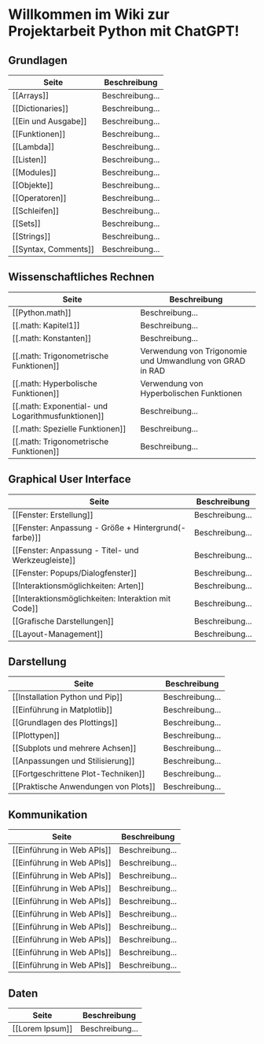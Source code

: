 # Willkommen im Wiki zur Projektarbeit Python mit ChatGPT!

## Grundlagen
| Seite | Beschreibung |
| ----------- | ----------- |
| [[Arrays]] | Beschreibung... |
| [[Dictionaries]] | Beschreibung... |
| [[Ein und Ausgabe]] | Beschreibung... |
| [[Funktionen]] | Beschreibung... |
| [[Lambda]] | Beschreibung... |
| [[Listen]] | Beschreibung... |
| [[Modules]] | Beschreibung... |
| [[Objekte]] | Beschreibung... |
| [[Operatoren]] | Beschreibung... |
| [[Schleifen]] | Beschreibung... |
| [[Sets]] | Beschreibung... |
| [[Strings]] | Beschreibung... |
| [[Syntax, Comments]] | Beschreibung... |

## Wissenschaftliches Rechnen
| Seite | Beschreibung |
| ----------- | ----------- |
| [[Python.math]] | Beschreibung... |
| [[.math: Kapitel1]] | Beschreibung... |
| [[.math: Konstanten]]| Beschreibung... |
| [[.math: Trigonometrische Funktionen]]| Verwendung von Trigonomie und Umwandlung von GRAD in RAD |
| [[.math: Hyperbolische Funktionen]]| Verwendung von Hyperbolischen Funktionen |
| [[.math: Exponential- und Logarithmusfunktionen]]| Beschreibung... |
| [[.math: Spezielle Funktionen]]| Beschreibung... |
| [[.math: Trigonometrische Funktionen]]| Beschreibung... |


## Graphical User Interface
| Seite | Beschreibung |
| ----------- | ----------- |
| [[Fenster: Erstellung]] | Beschreibung... |
| [[Fenster: Anpassung - Größe + Hintergrund(-farbe)]] | Beschreibung... |
| [[Fenster: Anpassung - Titel- und Werkzeugleiste]] | Beschreibung... |
| [[Fenster: Popups/Dialogfenster]] | Beschreibung... |
| [[Interaktionsmöglichkeiten: Arten]] | Beschreibung... |
| [[Interaktionsmöglichkeiten: Interaktion mit Code]] | Beschreibung... |
| [[Grafische Darstellungen]] | Beschreibung... |
| [[Layout-Management]] | Beschreibung... |

## Darstellung
| Seite | Beschreibung |
| ----------- | ----------- |
| [[Installation Python und Pip]] | Beschreibung... |
| [[Einführung in Matplotlib]] | Beschreibung... |
| [[Grundlagen des Plottings]] | Beschreibung... |
| [[Plottypen]] | Beschreibung... |
| [[Subplots und mehrere Achsen]] | Beschreibung... |
| [[Anpassungen und Stilisierung]] | Beschreibung... |
| [[Fortgeschrittene Plot-Techniken]] | Beschreibung... |
| [[Praktische Anwendungen von Plots]] | Beschreibung... |

## Kommunikation
| Seite | Beschreibung |
| ----------- | ----------- |
| [[Einführung in Web APIs]] | Beschreibung... |
| [[Einführung in Web APIs]] | Beschreibung... |
| [[Einführung in Web APIs]] | Beschreibung... |
| [[Einführung in Web APIs]] | Beschreibung... |
| [[Einführung in Web APIs]] | Beschreibung... |
| [[Einführung in Web APIs]] | Beschreibung... |
| [[Einführung in Web APIs]] | Beschreibung... |
| [[Einführung in Web APIs]] | Beschreibung... |
| [[Einführung in Web APIs]] | Beschreibung... |
| [[Einführung in Web APIs]] | Beschreibung... |

## Daten
| Seite | Beschreibung |
| ----------- | ----------- |
| [[Lorem Ipsum]] | Beschreibung... |